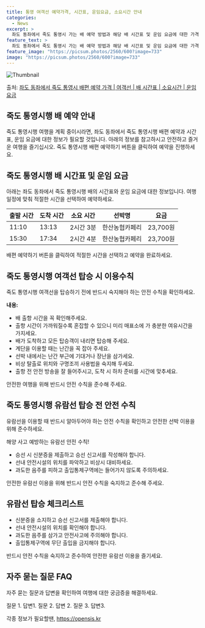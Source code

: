```yaml
---
title: 통영 여객선 예약가격, 시간표, 운임요금, 소요시간 안내
categories:
  - News
excerpt: >
  좌도 동좌에서 죽도 통영시 가는 배 예약 방법과 해당 배 시간표 및 운임 요금에 대한 가격 정보를 안내 드리겠습니다. 안전하고 재밋는 죽도 통영시행 여행을 위해 아래 정보 참고하시기 바랍니다. 죽도 통영시행 배편 예약하기 👈 클릭좌도 동좌에서 죽도 통영시행 배 시간표출발 시간도착 시간소요 시간선박명요금11:1013:132시간 3분한산농협카페리23,700원15:3017:342시간 4분한산농협카페리23,700원죽도 통영시행 배편 예약하기 👈 클릭좌도 동좌에서 죽도 통영시행 여객선 탑승 시 이용수칙죽도 통영시행 여객선을 이용할 때 꼭 지켜야 할 안전 수칙을 소개합니다. 내용: 1) 배 출항 시간을 꼭 확인해주세요. 2) 출항 시간이 가까워질수록 혼잡할 수 있으니 미리 매표소에 가 충분한 여유시간을 가지세요. ..
feature_text: >
  좌도 동좌에서 죽도 통영시 가는 배 예약 방법과 해당 배 시간표 및 운임 요금에 대한 가격 정보를 안내 드리겠습니다. 안전하고 재밋는 죽도 통영시행 여행을 위해 아래 정보 참고하시기 바랍니다. 죽도 통영시행 배편 예약하기 👈 클릭좌도 동좌에서 죽도 통영시행 배 시간표출발 시간도착 시간소요 시간선박명요금11:1013:132시간 3분한산농협카페리23,700원15:3017:342시간 4분한산농협카페리23,700원죽도 통영시행 배편 예약하기 👈 클릭좌도 동좌에서 죽도 통영시행 여객선 탑승 시 이용수칙죽도 통영시행 여객선을 이용할 때 꼭 지켜야 할 안전 수칙을 소개합니다. 내용: 1) 배 출항 시간을 꼭 확인해주세요. 2) 출항 시간이 가까워질수록 혼잡할 수 있으니 미리 매표소에 가 충분한 여유시간을 가지세요. ..
feature_image: "https://picsum.photos/2560/600?image=733"
image: "https://picsum.photos/2560/600?image=733"
---
```


![Thumbnail](https://img1.daumcdn.net/thumb/R800x0/?scode=mtistory2&fname=https%3A%2F%2Fblog.kakaocdn.net%2Fdn%2Fq8hba%2FbtsHBDiHku6%2FgKY2qWFp1sBDbEoTpVqac1%2Fimg.webp)

<p>출처: <a href="https://opensis.kr/entry/%EC%A2%8C%EB%8F%84-%EB%8F%99%EC%A2%8C%EC%97%90%EC%84%9C-%EC%A3%BD%EB%8F%84-%ED%86%B5%EC%98%81%EC%8B%9C-%EB%B0%B0%ED%8E%B8-%EC%98%88%EC%95%BD-%EA%B0%80%EA%B2%A9-%EC%97%AC%EA%B0%9D%EC%84%A0-%EB%B0%B0-%EC%8B%9C%EA%B0%84%ED%91%9C-%EC%86%8C%EC%9A%94%EC%8B%9C%EA%B0%84-%EC%9A%B4%EC%9E%84-%EC%9A%94%EA%B8%88" rel="dofollow">좌도 동좌에서 죽도 통영시 배편 예약 가격 | 여객선 | 배 시간표 | 소요시간 | 운임 요금</a> </p>

## 죽도 통영시행 배 예약 안내

죽도 통영시행 여행을 계획 중이시라면, 좌도 동좌에서 죽도 통영시행 배편 예약과 시간표, 운임 요금에 대한 정보가 필요할 것입니다. 아래의
정보를 참고하시고 안전하고 즐거운 여행을 즐기십시오. 죽도 통영시행 배편 예약하기 버튼을 클릭하여 예약을 진행하세요.

## **죽도 통영시행 배 시간표 및 운임 요금**

아래는 좌도 동좌에서 죽도 통영시행 배의 시간표와 운임 요금에 대한 정보입니다. 여행 일정에 맞춰 적절한 시간을 선택하여 예약하세요.

**출발 시간** | **도착 시간** | **소요 시간** | **선박명** | **요금**  
---|---|---|---|---  
11:10 | 13:13 | 2시간 3분 | 한산농협카페리 | 23,700원  
15:30 | 17:34 | 2시간 4분 | 한산농협카페리 | 23,700원  
  
배편 예약하기 버튼을 클릭하여 적절한 시간을 선택하고 예약을 완료하세요.

## **죽도 통영시행 여객선 탑승 시 이용수칙**

죽도 통영시행 여객선을 탑승하기 전에 반드시 숙지해야 하는 안전 수칙을 확인하세요.

**내용:**

  * 배 출항 시간을 꼭 확인해주세요.
  * 출항 시간이 가까워질수록 혼잡할 수 있으니 미리 매표소에 가 충분한 여유시간을 가지세요.
  * 배가 도착하고 모든 탑승객이 내리면 탑승해 주세요.
  * 계단을 이용할 때는 난간을 꼭 잡아 주세요.
  * 선박 내에서는 난간 부근에 기대거나 장난을 삼가세요.
  * 비상 탈출로 위치와 구명조끼 사용법을 숙지해 두세요.
  * 출항 전 안전 방송을 잘 들어주시고, 도착 시 하차 준비를 시간에 맞추세요.

안전한 여행을 위해 반드시 안전 수칙을 준수해 주세요.

## **죽도 통영시행 유람선 탑승 전 안전 수칙**

유람선을 이용할 때 반드시 알아두어야 하는 안전 수칙을 확인하고 안전한 선박 이용을 위해 준수하세요.

해양 사고 예방하는 유람선 안전 수칙!

  * 승선 시 신분증을 제출하고 승선 신고서를 작성해야 합니다.
  * 선내 안전시설의 위치를 파악하고 비상시 대비하세요.
  * 과도한 음주를 피하고 출입통제구역에는 들어가지 않도록 주의하세요.

안전한 유람선 이용을 위해 반드시 안전 수칙을 숙지하고 준수해 주세요.

## **유람선 탑승 체크리스트**

  * 신분증을 소지하고 승선 신고서를 제출해야 합니다.
  * 선내 안전시설의 위치를 확인해야 합니다.
  * 과도한 음주를 삼가고 안전사고에 주의해야 합니다.
  * 출입통제구역에 무단 출입을 금지해야 합니다.

반드시 안전 수칙을 숙지하고 준수하여 안전한 유람선 이용을 즐기세요.

## **자주 묻는 질문 FAQ**

자주 묻는 질문과 답변을 확인하여 여행에 대한 궁금증을 해결하세요.

질문 1. 답변1. 질문 2. 답변 2. 질문 3. 답변3.



 

각종 정보가 필요할땐, <a href="https://opensis.kr" rel="dofollow">https://opensis.kr</a>


